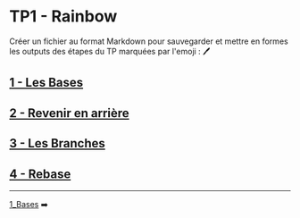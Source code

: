 # TP1 - Rainbow

Créer un fichier au format Markdown pour sauvegarder et mettre en formes les outputs des étapes du TP marquées par l'emoji : 🖊️


## [1 - Les Bases](https://github.com/nicolas-sanch/versions-du-code-source/blob/main/TP1/1_Bases.md)

## [2 - Revenir en arrière](https://github.com/nicolas-sanch/versions-du-code-source/blob/main/TP1/2_Retour-arriere.md)

## [3 - Les Branches](https://github.com/nicolas-sanch/versions-du-code-source/blob/main/TP1/3_Branches.md)

## [4 - Rebase](https://github.com/nicolas-sanch/versions-du-code-source/blob/main/TP1/4_Rebase.md)

---

[1_Bases](https://github.com/nicolas-sanch/versions-du-code-source/blob/main/TP1/1_Bases.md)  ➡️